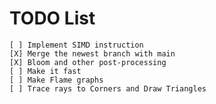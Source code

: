 # TODO List

    [ ] Implement SIMD instruction
    [X] Merge the newest branch with main
    [X] Bloom and other post-processing
    [ ] Make it fast
    [ ] Make Flame graphs
    [ ] Trace rays to Corners and Draw Triangles
    
